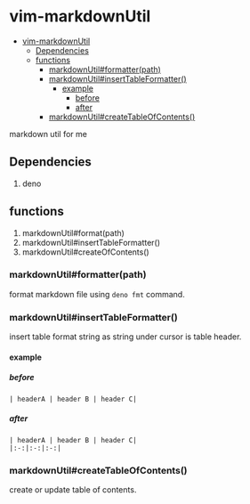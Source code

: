 # vim-markdownUtil

<!--start:toc:markdownUtil -->

- [vim-markdownUtil](#vim-markdownUtil)
  - [Dependencies](##Dependencies)
  - [functions](##functions)
    - [markdownUtil#formatter(path)](###markdownUtil#formatter(path))
    - [markdownUtil#insertTableFormatter()](###markdownUtil#insertTableFormatter())
      - [example](####example)
        - [before](#####before)
        - [after](#####after)
    - [markdownUtil#createTableOfContents()](###markdownUtil#createTableOfContents())

<!--end:toc:markdownUtil -->

markdown util for me

## Dependencies

1. deno

## functions

1. markdownUtil#format(path)
1. markdownUtil#insertTableFormatter()
1. markdownUtil#createOfContents()

### markdownUtil#formatter(path)

format markdown file using `deno fmt` command.

### markdownUtil#insertTableFormatter()

insert table format string as string under cursor is table header.

#### example

##### before

```
| headerA | header B | header C|
```

##### after

```
| headerA | header B | header C|
|:-:|:-:|:-:|
```

### markdownUtil#createTableOfContents()

create or update table of contents.
